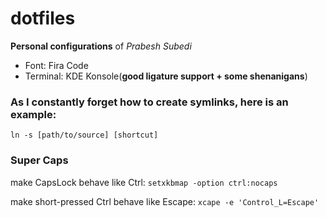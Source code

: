 # dotfiles
**Personal configurations** of *Prabesh Subedi*

- Font: Fira Code
- Terminal: KDE Konsole(__good ligature support + some shenanigans__)
### As I constantly forget how to create symlinks, here is an example:
`ln -s [path/to/source] [shortcut]`

### Super Caps
 make CapsLock behave like Ctrl:
`setxkbmap -option ctrl:nocaps`

 make short-pressed Ctrl behave like Escape:
`xcape -e 'Control_L=Escape'`
